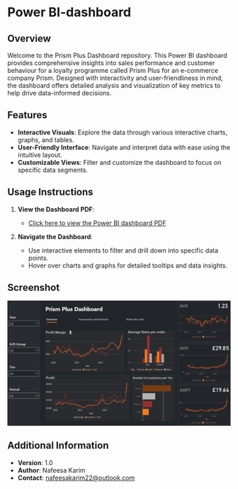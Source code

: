 # Power BI-dashboard

## Overview

Welcome to the Prism Plus Dashboard repository. This Power BI dashboard provides comprehensive insights into sales performance and customer behaviour for a loyalty programme called Prism Plus for an e-commerce company Prism. Designed with interactivity and user-friendliness in mind, the dashboard offers detailed analysis and visualization of key metrics to help drive data-informed decisions.

## Features

- **Interactive Visuals**: Explore the data through various interactive charts, graphs, and tables.
- **User-Friendly Interface**: Navigate and interpret data with ease using the intuitive layout.
- **Customizable Views**: Filter and customize the dashboard to focus on specific data segments.


## Usage Instructions

1. **View the Dashboard PDF**:
   - [Click here to view the Power BI dashboard PDF](Prism%20Plus%20Dashboard.pdf)

2. **Navigate the Dashboard**:
   - Use interactive elements to filter and drill down into specific data points.
   - Hover over charts and graphs for detailed tooltips and data insights.

## Screenshot

![Dashboard Screenshot](Prism%20Plus%20Screenshot.png)

## Additional Information

- **Version**: 1.0
- **Author**: Nafeesa Karim
- **Contact**: nafeesakarim22@outlook.com


